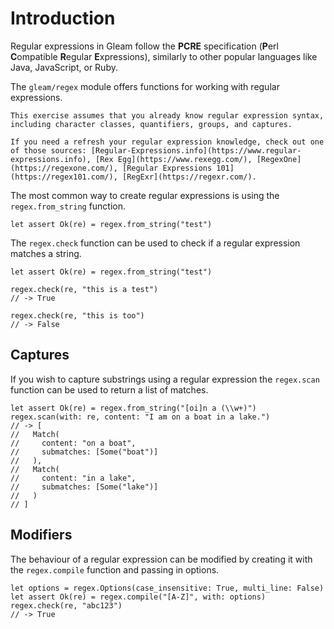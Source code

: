 # Introduction

Regular expressions in Gleam follow the **PCRE** specification (**P**erl **C**ompatible **R**egular **E**xpressions), similarly to other popular languages like Java, JavaScript, or Ruby.

The `gleam/regex` module offers functions for working with regular expressions.

~~~~exercism/note
This exercise assumes that you already know regular expression syntax, including character classes, quantifiers, groups, and captures.

If you need a refresh your regular expression knowledge, check out one of those sources: [Regular-Expressions.info](https://www.regular-expressions.info), [Rex Egg](https://www.rexegg.com/), [RegexOne](https://regexone.com/), [Regular Expressions 101](https://regex101.com/), [RegExr](https://regexr.com/).
~~~~

The most common way to create regular expressions is using the `regex.from_string` function.

```gleam
let assert Ok(re) = regex.from_string("test")
```

The `regex.check` function can be used to check if a regular expression matches a string.

```gleam
let assert Ok(re) = regex.from_string("test")

regex.check(re, "this is a test")
// -> True

regex.check(re, "this is too")
// -> False
```


## Captures

If you wish to capture substrings using a regular expression the `regex.scan` function can be used to return a list of matches.

```gleam
let assert Ok(re) = regex.from_string("[oi]n a (\\w+)")
regex.scan(with: re, content: "I am on a boat in a lake.")
// -> [
//   Match(
//     content: "on a boat",
//     submatches: [Some("boat")]
//   ),
//   Match(
//     content: "in a lake",
//     submatches: [Some("lake")]
//   )
// ]
```

## Modifiers

The behaviour of a regular expression can be modified by creating it with the `regex.compile` function and passing in options.

```gleam
let options = regex.Options(case_insensitive: True, multi_line: False)
let assert Ok(re) = regex.compile("[A-Z]", with: options)
regex.check(re, "abc123")
// -> True
```
